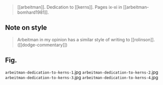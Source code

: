 > [[arbeitman]]. Dedication to [[kerns]]. Pages ix-xi in [[arbeitman-bomhard1981]].

## Note on style
> Arbeitman in my opinion has a similar style of writing to [[rolinson]]. ([[dodge-commentary]])

## Fig.
`arbeitman-dedication-to-kerns-1`.jpg
`arbeitman-dedication-to-kerns-2`.jpg
`arbeitman-dedication-to-kerns-3`.jpg
`arbeitman-dedication-to-kerns-4`.jpg